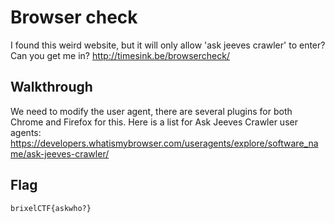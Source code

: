 # Browser check

I found this weird website, but it will only allow 'ask jeeves crawler' to enter? Can you get me in? 
http://timesink.be/browsercheck/

## Walkthrough

We need to modify the user agent, there are several plugins for both Chrome and Firefox for this. Here is a list for Ask Jeeves Crawler user agents: https://developers.whatismybrowser.com/useragents/explore/software_name/ask-jeeves-crawler/

## Flag

```
brixelCTF{askwho?}
```

